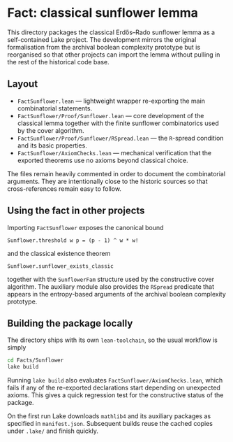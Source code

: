 # Fact: classical sunflower lemma

This directory packages the classical Erdős–Rado sunflower lemma as a
self-contained Lake project.  The development mirrors the original
formalisation from the archival boolean complexity prototype but is
reorganised so that other projects can import the lemma without pulling in the
rest of the historical code base.

## Layout

- `FactSunflower.lean` — lightweight wrapper re-exporting the main
  combinatorial statements.
- `FactSunflower/Proof/Sunflower.lean` — core development of the
  classical lemma together with the finite sunflower combinatorics used
  by the cover algorithm.
- `FactSunflower/Proof/Sunflower/RSpread.lean` — the `R`-spread
  condition and its basic properties.
- `FactSunflower/AxiomChecks.lean` — mechanical verification that the
  exported theorems use no axioms beyond classical choice.

The files remain heavily commented in order to document the combinatorial
arguments.  They are intentionally close to the historic sources so that
cross-references remain easy to follow.

## Using the fact in other projects

Importing `FactSunflower` exposes the canonical bound
```
Sunflower.threshold w p = (p - 1) ^ w * w!
```
and the classical existence theorem
```
Sunflower.sunflower_exists_classic
```
together with the `SunflowerFam` structure used by the constructive cover
algorithm.  The auxiliary module also provides the `RSpread` predicate
that appears in the entropy-based arguments of the archival boolean complexity
prototype.

## Building the package locally

The directory ships with its own `lean-toolchain`, so the usual workflow
is simply

```bash
cd Facts/Sunflower
lake build
```

Running `lake build` also evaluates `FactSunflower/AxiomChecks.lean`,
which fails if any of the re-exported declarations start depending on
unexpected axioms.  This gives a quick regression test for the
constructive status of the package.

On the first run Lake downloads `mathlib4` and its auxiliary packages as
specified in `manifest.json`.  Subsequent builds reuse the cached copies
under `.lake/` and finish quickly.
